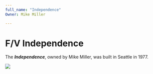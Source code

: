 ```yaml
---
full_name: "Independence"
Owner: Mike Miller

---
```

# F/V Independence

The ***Independence***, owned by Mike Miller, was built in Seattle in 1977. 

![](../assets/images/boats/media/Independence.jpeg)
